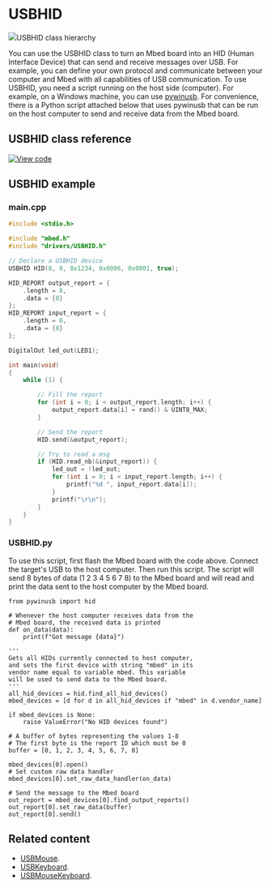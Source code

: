 # USBHID

<span class="images">![](https://os.mbed.com/docs/mbed-os/development/mbed-os-api-doxy/class_u_s_b_h_i_d.png)<span>USBHID class hierarchy</span></span>

You can use the USBHID class to turn an Mbed board into an HID (Human Interface Device) that can send and receive messages over USB. For example, you can define your own protocol and communicate between your computer and Mbed with all capabilities of USB communication. To use USBHID, you need a script running on the host side (computer). For example, on a Windows machine, you can use [pywinusb](https://github.com/rene-aguirre/pywinusb). For convenience, there is a Python script attached below that uses pywinusb that can be run on the host computer to send and receive data from the Mbed board.

## USBHID class reference

[![View code](https://www.mbed.com/embed/?type=library)](https://os.mbed.com/docs/mbed-os/development/mbed-os-api-doxy/class_u_s_b_h_i_d.html)

## USBHID example   

### main.cpp   

```C++
#include <stdio.h>

#include "mbed.h"
#include "drivers/USBHID.h"

// Declare a USBHID device
USBHID HID(8, 8, 0x1234, 0x0006, 0x0001, true);

HID_REPORT output_report = {
    .length = 8,
    .data = {0}
};
HID_REPORT input_report = {
    .length = 0,
    .data = {0}
};

DigitalOut led_out(LED1);

int main(void)
{
    while (1) {

        // Fill the report
        for (int i = 0; i < output_report.length; i++) {
            output_report.data[i] = rand() & UINT8_MAX;
        }

        // Send the report
        HID.send(&output_report);

        // Try to read a msg
        if (HID.read_nb(&input_report)) {
            led_out = !led_out;
            for (int i = 0; i < input_report.length; i++) {
                printf("%d ", input_report.data[i]);
            }
            printf("\r\n");
        }
    }
}
```

### USBHID.py   

To use this script, first flash the Mbed board with the code above. Connect the target's USB to the host computer. Then run this script. The script will send 8 bytes of data (1 2 3 4 5 6 7 8) to the Mbed board and will read and print the data sent to the host computer by the Mbed board.   

```Py
from pywinusb import hid

# Whenever the host computer receives data from the
# Mbed board, the received data is printed
def on_data(data):
    print(f"Got message {data}")

'''
Gets all HIDs currently connected to host computer,
and sets the first device with string "mbed" in its
vendor name equal to variable mbed. This variable
will be used to send data to the Mbed board.
'''
all_hid_devices = hid.find_all_hid_devices()
mbed_devices = [d for d in all_hid_devices if "mbed" in d.vendor_name]

if mbed_devices is None:
    raise ValueError("No HID devices found")

# A buffer of bytes representing the values 1-8
# The first byte is the report ID which must be 0
buffer = [0, 1, 2, 3, 4, 5, 6, 7, 8]

mbed_devices[0].open()
# Set custom raw data handler
mbed_devices[0].set_raw_data_handler(on_data)

# Send the message to the Mbed board
out_report = mbed_devices[0].find_output_reports()
out_report[0].set_raw_data(buffer)
out_report[0].send()
```

## Related content

- [USBMouse](../apis/usbmouse.html).
- [USBKeyboard](../apis/usbkeyboard.html).
- [USBMouseKeyboard](../apis/usbmousekeyboard.html).
